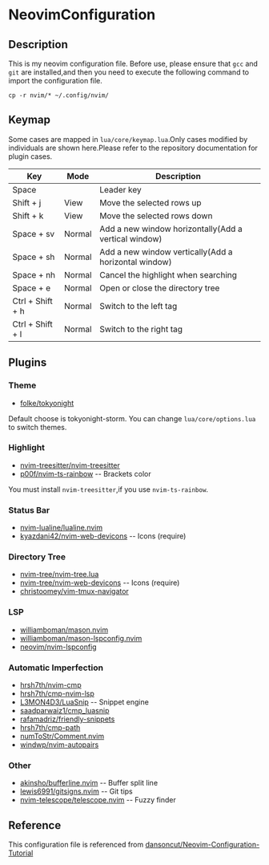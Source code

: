 # NeovimConfiguration
## Description
This is my neovim configuration file.
Before use, please ensure that `gcc` and `git` are installed,and then you need to execute the following command to import the configuration file.

```shell
cp -r nvim/* ~/.config/nvim/
```

## Keymap
Some cases are mapped in `lua/core/keymap.lua`.Only cases modified by individuals are shown here.Please refer to the repository documentation for plugin cases.

|Key|Mode|Description|
|-|-|-|
|Space| |Leader key|
|Shift + j|View|Move the selected rows up|
|Shift + k|View|Move the selected rows down|
|Space + sv|Normal|Add a new window horizontally(Add a vertical window)|
|Space + sh|Normal|Add a new window vertically(Add a horizontal window)|
|Space + nh|Normal|Cancel the highlight when searching|
|Space + e|Normal|Open or close the directory tree|
|Ctrl + Shift + h|Normal|Switch to the left tag|
|Ctrl + Shift + l|Normal|Switch to the right tag|
## Plugins

### Theme

* [folke/tokyonight](https://github.com/folke/tokyonight.nvim)

Default choose is tokyonight-storm.
You can change `lua/core/options.lua` to switch themes.

### Highlight

* [nvim-treesitter/nvim-treesitter](https://github.com/nvim-treesitter/nvim-treesitter)
* [p00f/nvim-ts-rainbow](https://github.com/p00f/nvim-ts-rainbow) -- Brackets color

You must install `nvim-treesitter`,if you use `nvim-ts-rainbow`.

### Status Bar 

* [nvim-lualine/lualine.nvim](https://github.com/nvim-lualine/lualine.nvim)
* [kyazdani42/nvim-web-devicons](https://github.com/kyazdani42/nvim-web-devicons) -- Icons (require)

### Directory Tree

* [nvim-tree/nvim-tree.lua](https://github.com/nvim-tree/nvim-tree.lua)
* [nvim-tree/nvim-web-devicons](https://github.com/nvim-tree/nvim-web-devicons) -- Icons (require)
* [christoomey/vim-tmux-navigator](https://github.com/christoomey/vim-tmux-navigator)

### LSP
* [williamboman/mason.nvim](https://github.com/williamboman/mason.nvim)
* [williamboman/mason-lspconfig.nvim](https://github.com/williamboman/mason-lspconfig.nvim)
* [neovim/nvim-lspconfig](https://github.com/neovim/nvim-lspconfig)

### Automatic Imperfection

* [hrsh7th/nvim-cmp](https://github.com/hrsh7th/nvim-cmp)
* [hrsh7th/cmp-nvim-lsp](https://github.com/hrsh7th/cmp-nvim-lsp)
* [L3MON4D3/LuaSnip](https://github.com/L3MON4D3/LuaSnip) -- Snippet engine
* [saadparwaiz1/cmp_luasnip](https://github.com/saadparwaiz1/cmp_luasnip)
* [rafamadriz/friendly-snippets](https://github.com/rafamadriz/friendly-snippets)
* [hrsh7th/cmp-path](https://github.com/hrsh7th/cmp-path)
* [numToStr/Comment.nvim](https://github.com/numToStr/Comment.nvim)
* [windwp/nvim-autopairs](https://github.com/windwp/nvim-autopairs)

### Other

* [akinsho/bufferline.nvim](https://github.com/akinsho/bufferline.nvim) -- Buffer split line
* [lewis6991/gitsigns.nvim](https://github.com/lewis6991/gitsigns.nvim) -- Git tips
* [nvim-telescope/telescope.nvim](https://github.com/nvim-telescope/telescope.nvim) -- Fuzzy finder


## Reference

This configuration file is referenced from [dansoncut/Neovim-Configuration-Tutorial](https://github.com/dansoncut/Neovim-Configuration-Tutorial)
